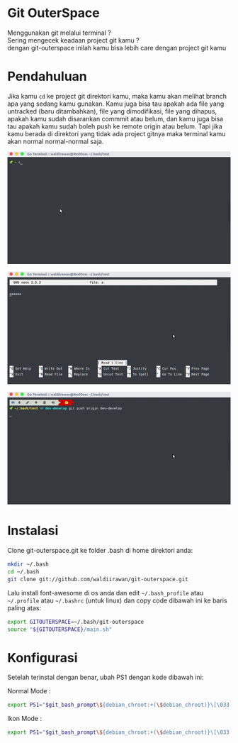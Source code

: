 # Git OuterSpace

Menggunakan git melalui terminal ? <br/>
Sering mengecek keadaan project git kamu ? <br/>
dengan git-outerspace inilah kamu bisa lebih care dengan project git kamu

# Pendahuluan

Jika kamu `cd` ke project git direktori kamu,
maka kamu akan melihat branch apa yang sedang kamu gunakan. Kamu juga bisa tau apakah ada file yang untracked (baru ditambahkan), file yang dimodifikasi, file yang dihapus, apakah kamu sudah disarankan commmit atau belum, dan kamu juga bisa tau apakah kamu sudah boleh push ke remote origin atau belum.
Tapi jika kamu berada di direktori yang tidak ada project gitnya maka terminal kamu akan normal normal-normal saja.

![Example prompt](gif/satu.gif)

![Example prompt](gif/dua.gif)

![Example prompt](gif/tiga.gif)  

# Instalasi

Clone git-outerspace.git ke folder .bash di home direktori anda:

```bash
mkdir ~/.bash
cd ~/.bash
git clone git://github.com/waldiirawan/git-outerspace.git
```
Lalu install font-awesome di os anda dan edit `~/.bash_profile` atau `~/.profile` atau `~/.bashrc` (untuk linux) dan copy code dibawah ini ke baris paling atas:

```bash
export GITOUTERSPACE=~/.bash/git-outerspace
source "${GITOUTERSPACE}/main.sh"
```

# Konfigurasi

Setelah terinstal dengan benar, ubah PS1 dengan kode dibawah ini:

Normal Mode :  

```bash
export PS1="$git_bash_prompt\${debian_chroot:+(\$debian_chroot)}\[\033[01;32m\]\u@\h\[\033[00m\]:\[\033[01;34m\]\w\[\033[00m\]\$git_branch\$txtreset \$ "
```

Ikon Mode :

```bash
export PS1="$git_bash_prompt\${debian_chroot:+(\$debian_chroot)}\[\033[01;32m\] \[\033[00m\]\[\033[01;33m\]\w\[\033[00m\]\$git_branch\$txtreset "
```
